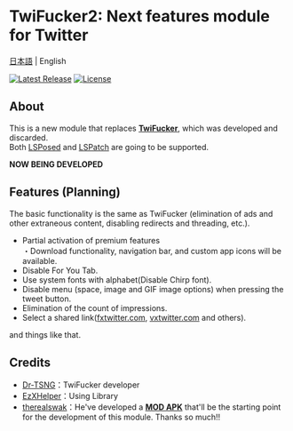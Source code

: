 # TwiFucker2: Next features module for Twitter

[日本語](README.md) | English

[![Latest Release](https://img.shields.io/github/v/release/soralis0912/TwiFucker2?label=latest)](https://github.com/soralis0912/TwiFucker2/releases/latest)
[![License](https://img.shields.io/badge/License-MIT-yellow.svg)](https://github.com/soralis0912/TwiFucker2/blob/master/LICENSE)

## About
This is a new module that replaces [**TwiFucker**](https://github.com/Dr-TSNG/TwiFucker), which was developed and discarded.  
Both [LSPosed](https://github.com/LSPosed/LSPosed) and [LSPatch](https://github.com/LSPosed/LSPatch) are going to be supported.

**NOW BEING DEVELOPED**

## Features (Planning)
The basic functionality is the same as TwiFucker (elimination of ads and other extraneous content, disabling redirects and threading, etc.).
- Partial activation of premium features  
  ・Download functionality, navigation bar, and custom app icons will be available.
- Disable For You Tab.
- Use system fonts with alphabet(Disable Chirp font).
- Disable menu (space, image and GIF image options) when pressing the tweet button.
- Elimination of the count of impressions.
- Select a shared link([fxtwitter.com](https://github.com/FixTweet/FxTwitter), [vxtwitter.com](https://github.com/dylanpdx/BetterTwitFix) and others).

and things like that.

<!--
## Report Problem
If you find any new bugs or fixes, please report them [here](https://github.com/soralis0912/TwiFucker2/issues/new/choose).
-->

## Credits
- [Dr-TSNG](https://github.com/Dr-TSNG)：TwiFucker developer
- [EzXHelper](https://github.com/KyuubiRan/EzXHelper)：Using Library
- [therealswak](https://t.me/therealswak)：He've developed a [**MOD APK**](https://t.me/TwiFuckerDiscussion/26250) that'll be the starting point for the development of this module. Thanks so much!!
